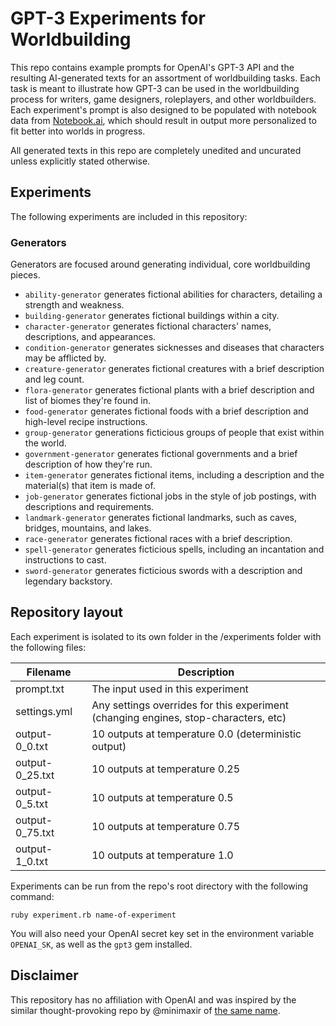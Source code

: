#  GPT-3 Experiments for Worldbuilding

This repo contains example prompts for OpenAI's GPT-3 API and the resulting AI-generated texts for an assortment of worldbuilding tasks. Each task is meant to illustrate how GPT-3 can be used in the worldbuilding process for writers, game designers, roleplayers, and other worldbuilders. Each experiment's prompt is also designed to be populated with notebook data from [Notebook.ai](https://www.notebook.ai), which should result in output more personalized to fit better into worlds in progress.

All generated texts in this repo are completely unedited and uncurated unless explicitly stated otherwise.

## Experiments

The following experiments are included in this repository:

### Generators

Generators are focused around generating individual, core worldbuilding pieces.

* `ability-generator` generates fictional abilities for characters, detailing a strength and weakness.
* `building-generator` generates fictional buildings within a city.
* `character-generator` generates fictional characters' names, descriptions, and appearances. 
* `condition-generator` generates sicknesses and diseases that characters may be afflicted by.
* `creature-generator` generates fictional creatures with a brief description and leg count.
* `flora-generator` generates fictional plants with a brief description and list of biomes they're found in.
* `food-generator` generates fictional foods with a brief description and high-level recipe instructions.
* `group-generator` generations ficticious groups of people that exist within the world.
* `government-generator` generates fictional governments and a brief description of how they're run.
* `item-generator` generates fictional items, including a description and the material(s) that item is made of.
* `job-generator` generates fictional jobs in the style of job postings, with descriptions and requirements.
* `landmark-generator` generates fictional landmarks, such as caves, bridges, mountains, and lakes.
* `race-generator` generates fictional races with a brief description.
* `spell-generator` generates ficticious spells, including an incantation and instructions to cast.
* `sword-generator` generates ficticious swords with a description and legendary backstory.

## Repository layout

Each experiment is isolated to its own folder in the /experiments folder with the following files:

| Filename        | Description                                                                         |
|-----------------|-------------------------------------------------------------------------------------|
| prompt.txt      | The input used in this experiment                                                   |
| settings.yml    | Any settings overrides for this experiment (changing engines, stop-characters, etc) |
| output-0_0.txt  | 10 outputs at temperature 0.0 (deterministic output)                                |
| output-0_25.txt | 10 outputs at temperature 0.25                                                      |
| output-0_5.txt  | 10 outputs at temperature 0.5                                                       |
| output-0_75.txt | 10 outputs at temperature 0.75                                                      |
| output-1_0.txt  | 10 outputs at temperature 1.0                                                       |

Experiments can be run from the repo's root directory with the following command:

```
ruby experiment.rb name-of-experiment
```

You will also need your OpenAI secret key set in the environment variable `OPENAI_SK`, as well as the `gpt3` gem installed.

## Disclaimer

This repository has no affiliation with OpenAI and was inspired by the similar thought-provoking repo by @minimaxir of [the same name](https://github.com/minimaxir/gpt-3-experiments).